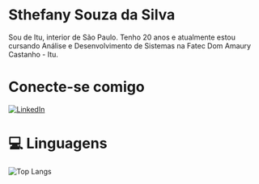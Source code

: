 
# Sthefany Souza da Silva
Sou de Itu, interior de São Paulo. Tenho 20 anos e atualmente estou cursando Análise e Desenvolvimento de Sistemas na Fatec Dom Amaury Castanho - Itu. 

# Conecte-se comigo
[![LinkedIn](https://img.shields.io/badge/LinkedIn-000?style=for-the-badge&logo=linkedin&logoColor=0E76A8)](https://www.linkedin.com/in/sthefany-souza-5baa91228/)

# 💻 Linguagens 
![Top Langs](https://github-readme-stats-git-masterrstaa-rickstaa.vercel.app/api/top-langs/?username=Sthefanyso&bg_color=000&border_color=30A3DC&title_color=E94D5F&text_color=FFF)